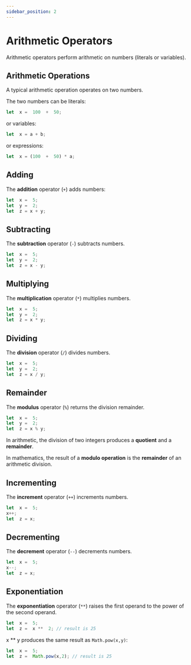 ```yaml
---
sidebar_position: 2
---
```

# Arithmetic Operators

Arithmetic operators perform arithmetic on numbers (literals or variables).

## Arithmetic Operations

A typical arithmetic operation operates on two numbers.

The two numbers can be literals:

```js
let  x =  100  +  50;
```
or variables:

```js
let  x = a + b;
```

or expressions:

```js
let  x = (100  +  50) * a;
```

## Adding

The  **addition**  operator (`+`) adds numbers:

```js
let  x =  5;  
let  y =  2;  
let  z = x + y;
```

## Subtracting

The  **subtraction**  operator (`-`) subtracts numbers.

```js
let  x =  5;  
let  y =  2;  
let  z = x - y;
```

## Multiplying

The  **multiplication**  operator (`*`) multiplies numbers.

```js
let  x =  5;  
let  y =  2;  
let  z = x * y;
```

## Dividing

The  **division**  operator (`/`) divides numbers.

```js
let  x =  5;  
let  y =  2;  
let  z = x / y;
```

## Remainder

The  **modulus**  operator (`%`) returns the division remainder.

```js
let  x =  5;  
let  y =  2;  
let  z = x % y;
```

In arithmetic, the division of two integers produces a  **quotient**  and a  **remainder**.

In mathematics, the result of a  **modulo operation**  is the  **remainder**  of an arithmetic division.

## Incrementing

The  **increment**  operator (`++`) increments numbers.

```js
let  x =  5;  
x++;  
let  z = x;
```

## Decrementing

The  **decrement**  operator (`--`) decrements numbers.

```js
let  x =  5;  
x--;  
let  z = x;
```

## Exponentiation

The  **exponentiation**  operator (`**`) raises the first operand to the power of the second operand.

```js
let  x =  5;  
let  z =  x **  2; // result is 25
```

x ** y produces the same result as  `Math.pow(x,y)`:

```js
let  x =  5;  
let  z =  Math.pow(x,2); // result is 25
```
